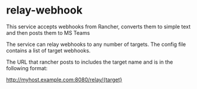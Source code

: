 # relay-webhook
This service accepts webhooks from Rancher, converts them to simple text
and then posts them to MS Teams

The service can relay webhooks to any number of targets.  The config file contains a list of target webhooks.

The URL that rancher posts to includes the target name and is in the following format:

http://myhost.example.com:8080/relay/{target}